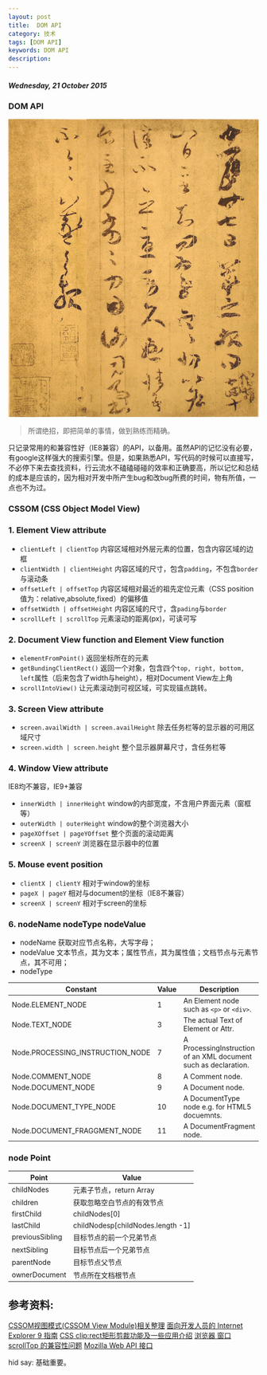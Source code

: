 ```yaml
---
layout: post
title:  DOM API
category: 技术
tags: [DOM API]
keywords: DOM API
description:
---
```


##### Wednesday, 21 October 2015

### DOM API

![王羲之](/../../assets/img/tech/2015/wangxizhi_2.jpg)

> 所谓绝招，即把简单的事情，做到熟练而精确。

只记录常用的和兼容性好（IE8兼容）的API，以备用。虽然API的记忆没有必要，有google这样强大的搜索引擎。但是，如果熟悉API，写代码的时候可以直接写，不必停下来去查找资料，行云流水不磕磕碰碰的效率和正确要高，所以记忆和总结的成本是应该的，因为相对开发中所产生bug和改bug所费的时间，物有所值，一点也不为过。

### CSSOM (CSS Object Model View)

### 1. Element View attribute

- `clientLeft | clientTop`      内容区域相对外层元素的位置，包含内容区域的边框
- `clientWidth | clientHeight`  内容区域的尺寸，包含`padding`，不包含`border`与滚动条
- `offsetLeft | offsetTop`      内容区域相对最近的祖先定位元素（CSS position值为：relative,absolute,fixed）的偏移值
- `offsetWidth | offsetHeight`  内容区域的尺寸，含`pading`与`border`
- `scrollLeft | scrollTop`      元素滚动的距离(px)，可读可写

### 2. Document View function  and Element View function

- `elementFromPoint()`      返回坐标所在的元素
- `getBundingClientRect()`  返回一个对象，包含四个`top, right, bottom, left`属性（后来包含了width与height），相对Document View左上角
- `scrollIntoView()`        让元素滚动到可视区域，可实现锚点跳转。

### 3. Screen View attribute

- `screen.availWidth | screen.availHeight`  除去任务栏等的显示器的可用区域尺寸
- `screen.width | screen.height`            整个显示器屏幕尺寸，含任务栏等

### 4. Window View attribute
IE8均不兼容，IE9+兼容

- `innerWidth | innerHeight`   window的内部宽度，不含用户界面元素（窗框等）
- `outerWidth | outerHeight`   window的整个浏览器大小
- `pageXOffset | pageYOffset`  整个页面的滚动距离
- `screenX | screenY`          浏览器在显示器中的位置

### 5. Mouse event position

- `clientX | clientY`  相对于window的坐标
- `pageX | pageY`      相对与document的坐标（IE8不兼容）
- `screenX | screenY`  相对于screen的坐标

### 6. nodeName nodeType nodeValue

- nodeName 获取对应节点名称，大写字母；
- nodeValue 文本节点，其为文本；属性节点，其为属性值；文档节点与元素节点，其不可用；
- nodeType

Constant | Value | Description
--------|-------|-----------
Node.ELEMENT_NODE| 1| An Element node such as `<p>` or `<div>`.
Node.TEXT_NODE | 3 | The actual Text of Element or Attr.
Node.PROCESSING_INSTRUCTION_NODE | 7 | A ProcessingInstruction of an XML document such as <?xml-stylesheet...?> declaration.
Node.COMMENT_NODE | 8 | A Comment node.
Node.DOCUMENT_NODE | 9 | A Document node.
Node.DOCUMENT_TYPE_NODE | 10 | A DocumentType node e.g. <!DOCTYPE html> for HTML5 docuemnts.
Node.DOCUMENT_FRAGGMENT_NODE | 11 | A DocumentFragment node.

### node Point

Point | Value
------|-----
childNodes | 元素子节点，return Array
children | 获取忽略空白节点的有效节点
firstChild | childNodes[0]
lastChild | childNodesp[childNodes.length -1]
previousSibling | 目标节点的前一个兄弟节点
nextSibling | 目标节点后一个兄弟节点
parentNode | 目标节点父节点
ownerDocument | 节点所在文档根节点

## 参考资料:
[CSSOM视图模式(CSSOM View Module)相关整理](http://www.zhangxinxu.com/wordpress/2011/09/cssom%E8%A7%86%E5%9B%BE%E6%A8%A1%E5%BC%8Fcssom-view-module%E7%9B%B8%E5%85%B3%E6%95%B4%E7%90%86%E4%B8%8E%E4%BB%8B%E7%BB%8D/)
[面向开发人员的 Internet Explorer 9 指南](https://msdn.microsoft.com/zh-cn/ie/ff468705#_CSSOM_View)
[CSS clip:rect矩形剪裁功能及一些应用介绍](http://www.zhangxinxu.com/wordpress/2011/04/css-clip-rect/)
[浏览器 窗口 scrollTop 的兼容性问题](http://www.cnblogs.com/----1/archive/2011/12/16/2290193.html)
[Mozilla Web API 接口](https://developer.mozilla.org/zh-CN/docs/Web/API)

hid say: 基础重要。




